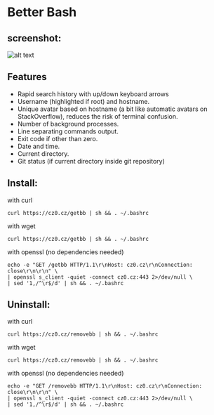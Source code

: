 # Better Bash
## screenshot:
![alt text](https://git.cz0.cz/czoczo/BetterBash/raw/branch/master/screenshot.png "BetterBash screenshot")
## Features
- Rapid search history with up/down keyboard arrows 
- Username (highlighted if root) and hostname.
- Unique avatar based on hostname (a bit like automatic avatars on StackOverflow), reduces the risk of terminal confusion.
- Number of background processes.
- Line separating commands output.
- Exit code if other than zero.
- Date and time.
- Current directory.
- Git status (if current directory inside git repository)
## Install:
with curl
```
curl https://cz0.cz/getbb | sh && . ~/.bashrc
```
with wget
```
curl https://cz0.cz/getbb | sh && . ~/.bashrc
```
with openssl (no dependencies needed)
```
echo -e "GET /getbb HTTP/1.1\r\nHost: cz0.cz\r\nConnection: close\r\n\r\n" \
| openssl s_client -quiet -connect cz0.cz:443 2>/dev/null \
| sed '1,/^\r$/d' | sh && . ~/.bashrc
```
## Uninstall:
with curl
```
curl https://cz0.cz/removebb | sh && . ~/.bashrc
```
with wget
```
curl https://cz0.cz/removebb | sh && . ~/.bashrc
```
with openssl (no dependencies needed)
```
echo -e "GET /removebb HTTP/1.1\r\nHost: cz0.cz\r\nConnection: close\r\n\r\n" \
| openssl s_client -quiet -connect cz0.cz:443 2>/dev/null \
| sed '1,/^\r$/d' | sh && . ~/.bashrc
```
